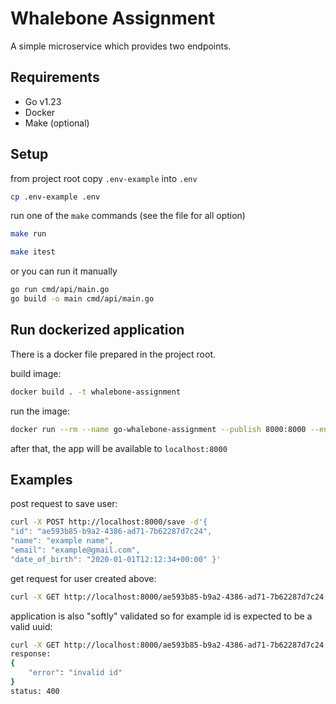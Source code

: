 # Whalebone Assignment

A simple microservice which provides two endpoints.

## Requirements
- Go v1.23
- Docker
- Make (optional)

## Setup
from project root copy `.env-example` into `.env`
```bash
cp .env-example .env
```

run one of the `make` commands (see the file for all option)
```bash
make run
```

```bash
make itest
```

or you can run it manually
```bash
go run cmd/api/main.go
go build -o main cmd/api/main.go
```

## Run dockerized application
There is a docker file prepared in the project root.

build image:
```bash
docker build . -t whalebone-assignment
```

run the image:
```bash
docker run --rm --name go-whalebone-assignment --publish 8000:8000 --env-file .env whalebone-assignment
```

after that, the app will be available to `localhost:8000`

## Examples

post request to save user:
```bash
curl -X POST http://localhost:8000/save -d'{
"id": "ae593b85-b9a2-4386-ad71-7b62287d7c24",
"name": "example name",
"email": "example@gmail.com",
"date_of_birth": "2020-01-01T12:12:34+00:00" }'
```

get request for user created above:
```bash
curl -X GET http://localhost:8000/ae593b85-b9a2-4386-ad71-7b62287d7c24
```

application is also "softly" validated so for example id is expected to be a valid uuid:
```bash
curl -X GET http://localhost:8000/ae593b85-b9a2-4386-ad71-7b62287d7c24
response:
{
    "error": "invalid id"
}
status: 400
```
